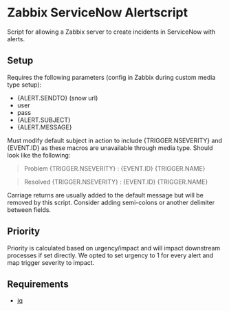 # Zabbix ServiceNow Alertscript
Script for allowing a Zabbix server to create incidents in ServiceNow with alerts.

## Setup
Requires the following parameters (config in Zabbix during custom media type setup):
* {ALERT.SENDTO} (snow url)
* user
* pass
* {ALERT.SUBJECT}
* {ALERT.MESSAGE}

Must modify default subject in action to include {TRIGGER.NSEVERITY} and {EVENT.ID} as these macros are unavailable through media type. Should look like the following:
> Problem {TRIGGER.NSEVERITY} : {EVENT.ID} {TRIGGER.NAME}

> Resolved {TRIGGER.NSEVERITY} : {EVENT.ID} {TRIGGER.NAME}

Carriage returns are usually added to the default message but will be removed by this script. Consider adding semi-colons or another delimiter between fields.

## Priority
Priority is calculated based on urgency/impact and will impact downstream processes if set directly. We opted to set urgency to 1 for every alert and map trigger severity to impact.

## Requirements
* [jq](https://stedolan.github.io/jq/)
